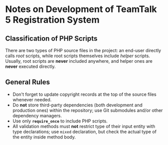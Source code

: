 # Notes on Development of TeamTalk 5 Registration System

## Classification of PHP Scripts

There are two types of PHP source files in the project: an end-user directly calls _root_ scripts, while root scripts
themselves include _helper_ scripts. Usually, root scripts are **never** included anywhere, and helper ones are
**never** executed directly.

## General Rules

-   Don't forget to update copyright records at the top of the source files whenever needed.
-   Do **not** store third-party dependencies (both development and production ones) within the repository; use Git
    submodules and/or other dependency managers.
-   Use only **`require_once`** to include PHP scripts.
-   All validation methods must **not** restrict type of their input entity with type declarations; use `mixed`
    declaration, but check the actual type of the entity inside method body.
